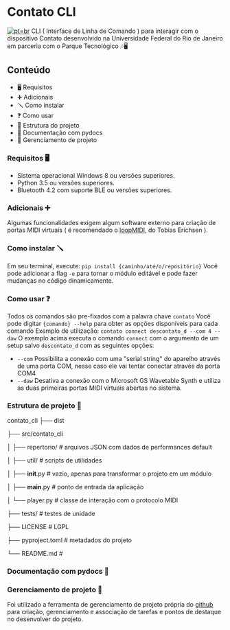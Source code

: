 # Contato CLI
[![pt=br](https://img.shields.io/badge/lang-pt--br-green.svg)](https://github.com/partitura-encenada/contato_cli/blob/main/README.md)
CLI ( Interface de Linha de Comando ) para interagir com o dispositivo Contato desenvolvido na Universidade Federal do Rio de Janeiro em parceria com o Parque Tecnológico 🎶🖥️ 

## Conteúdo
* 🖥️ Requisitos
* ➕ Adicionais
* 🪛 Como instalar 
* ❓ Como usar
* 📁 Estrutura do projeto
* 📄 Documentação com pydocs
* 📌 Gerenciamento de projeto

### Requisitos 🖥️
* Sistema operacional Windows 8 ou versões superiores.
* Python 3.5 ou versões superiores.
* Bluetooth 4.2 com suporte BLE ou versões superiores.

### Adicionais ➕
Algumas funcionalidades exigem algum software externo para criação de portas MIDI virtuais ( é recomendado o [loopMIDI](https://www.tobias-erichsen.de/software/loopmidi.html), do Tobias Erichsen ).

### Como instalar 🪛
Em seu terminal, execute:
`pip install {caminho/até/o/repositório}`
Você pode adicionar a flag `-e` para tornar o módulo editável e pode fazer mudanças no código dinamicamente.

### Como usar ❓
Todos os comandos são pre-fixados com a palavra chave `contato`
Você pode digitar `{comando} --help` para obter as opções disponíveis para cada comando
Exemplo de utilização:
`contato connect descontato_d --com 4 --daw`
O exemplo acima executa o comando `connect` com o argumento de um setup salvo `descontato_d` com as seguintes opções: 
* `--com` Possibilita a conexão com uma "serial string" do aparelho através de uma porta COM, nesse caso ele vai tentar conectar através da porta COM4
* `--daw` Desativa a conexão com o Microsoft GS Wavetable Synth e utiliza as duas primeiras portas MIDI virtuais abertas no sistema.

### Estrutura de projeto 📁 

contato_cli
├── dist

├── src/contato_cli

│ ├── repertorio/ # arquivos JSON com dados de performances default

│ ├── util/ # scripts de utilidades

│ ├── __init__.py # vazio, apenas para transformar o projeto em um módulo

│ ├── __main__.py # ponto de entrada da aplicação

│ └── player.py # classe de interação com o protocolo MIDI

├── tests/ # testes de unidade 

├── LICENSE # LGPL

├── pyproject.toml # metadados do projeto

└── README.md #

### Documentação com pydocs 📄

### Gerenciamento de projeto 📌
Foi utilizado a ferramenta de gerenciamento de projeto própria do [github](https://github.com/users/partitura-encenada/projects/2) para criação, gerenciamento e associação de tarefas e pontos de destaque no desenvolver do projeto.





